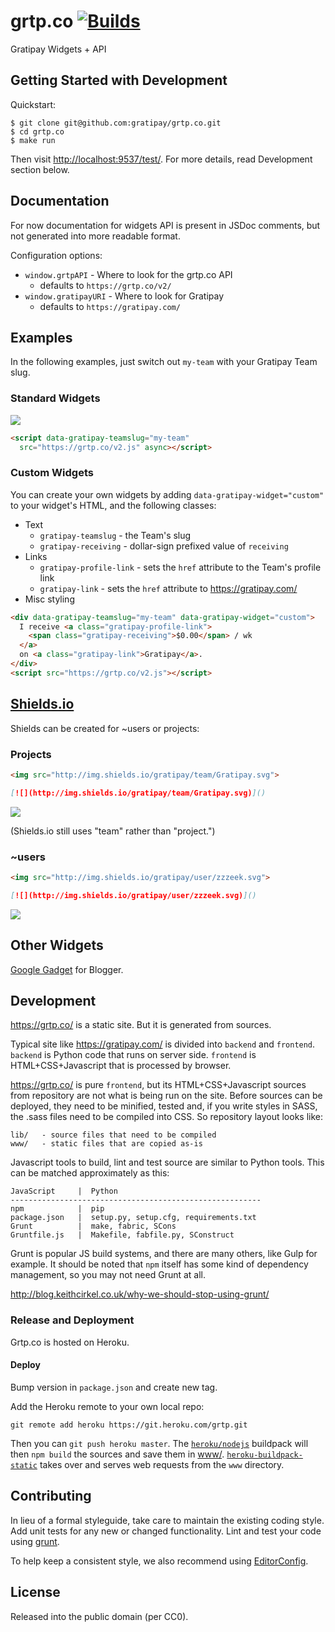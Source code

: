 
grtp.co [![Builds][]][Travis]
=======

Gratipay Widgets + API

[Builds]: https://img.shields.io/travis/gratipay/grtp.co.svg "Build Status"
[Travis]: https://travis-ci.org/gratipay/grtp.co


## Getting Started with Development

Quickstart:
```
$ git clone git@github.com:gratipay/grtp.co.git
$ cd grtp.co
$ make run
```

Then visit <http://localhost:9537/test/>. For more details, read
Development section below.


## Documentation

For now documentation for widgets API is present in JSDoc comments,
but not generated into more readable format.

Configuration options:
- `window.grtpAPI` - Where to look for the grtp.co API
  - defaults to `https://grtp.co/v2/`
- `window.gratipayURI` - Where to look for Gratipay
  - defaults to `https://gratipay.com/`


## Examples

In the following examples, just switch out `my-team` with your Gratipay Team slug.

### Standard Widgets
![](https://cloud.githubusercontent.com/assets/3729038/16357975/9584b358-3acb-11e6-821c-ece9d855dca1.png)
```html
<script data-gratipay-teamslug="my-team"
  src="https://grtp.co/v2.js" async></script>
```

### Custom Widgets
You can create your own widgets by adding `data-gratipay-widget="custom"` to your
widget's HTML, and the following classes:

- Text
  - `gratipay-teamslug` - the Team's slug
  - `gratipay-receiving` - dollar-sign prefixed value of `receiving`
- Links
  - `gratipay-profile-link` - sets the `href` attribute to the Team's profile
    link
  - `gratipay-link` - sets the `href` attribute to https://gratipay.com/
- Misc styling


```html
<div data-gratipay-teamslug="my-team" data-gratipay-widget="custom">
  I receive <a class="gratipay-profile-link">
    <span class="gratipay-receiving">$0.00</span> / wk
  </a>
  on <a class="gratipay-link">Gratipay</a>.
</div>
<script src="https://grtp.co/v2.js"></script>
```


## [Shields.io](http://shields.io)

Shields can be created for ~users or projects:

### Projects

```html
<img src="http://img.shields.io/gratipay/team/Gratipay.svg">
```

```markdown
[![](http://img.shields.io/gratipay/team/Gratipay.svg)]()
```

[![](http://img.shields.io/gratipay/team/Gratipay.svg)]()

(Shields.io still uses "team" rather than "project.")

### ~users

```html
<img src="http://img.shields.io/gratipay/user/zzzeek.svg">
```

```markdown
[![](http://img.shields.io/gratipay/user/zzzeek.svg)]()
```

[![](http://img.shields.io/gratipay/user/zzzeek.svg)]()

## Other Widgets

[Google Gadget](lib/v2/blogger) for Blogger.


## Development

https://grtp.co/ is a static site. But it is generated from sources.

Typical site like https://gratipay.com/ is divided into `backend` and
`frontend`. `backend` is Python code that runs on server side.
`frontend` is HTML+CSS+Javascript that is processed by browser.

https://grtp.co/ is pure `frontend`, but its HTML+CSS+Javascript
sources from repository are not what is being run on the site.
Before sources can be deployed, they need to be minified, tested and,
if you write styles in SASS, the .sass files need to be compiled into
CSS. So repository layout looks like:

    lib/   - source files that need to be compiled
    www/   - static files that are copied as-is

Javascript tools to build, lint and test source are similar to Python
tools. This can be matched approximately as this:

    JavaScript     |  Python
    --------------------------------------------------------
    npm            |  pip
    package.json   |  setup.py, setup.cfg, requirements.txt
    Grunt          |  make, fabric, SCons
    Gruntfile.js   |  Makefile, fabfile.py, SConstruct

Grunt is popular JS build systems, and there are many others, like
Gulp for example. It should be noted that `npm` itself has some kind
of dependency management, so you may not need Grunt at all.

http://blog.keithcirkel.co.uk/why-we-should-stop-using-grunt/


### Release and Deployment

Grtp.co is hosted on Heroku. 

#### Deploy

Bump version in `package.json` and create new tag.

Add the Heroku remote to your own local repo:

```
git remote add heroku https://git.heroku.com/grtp.git
```

Then you can `git push heroku master`. The
[`heroku/nodejs`](https://github.com/heroku/heroku-buildpack-nodejs)
buildpack will then `npm build` the sources and save them in [www/](www/).
[`heroku-buildpack-static`](https://github.com/heroku/heroku-buildpack-static)
takes over and serves web requests from the `www` directory.


## Contributing

In lieu of a formal styleguide, take care to maintain the existing coding
style. Add unit tests for any new or changed functionality. Lint and test your
code using [grunt](https://github.com/gruntjs/grunt).

To help keep a consistent style, we also recommend using
[EditorConfig](http://editorconfig.org).


## License

Released into the public domain (per CC0).
